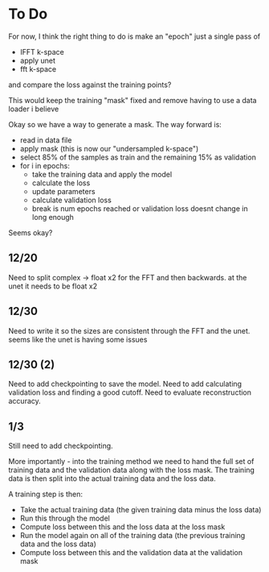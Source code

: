 # To Do

For now, I think the right thing to do is make an "epoch" just a single pass of 
 - IFFT k-space
 - apply unet
 - fft k-space

and compare the loss against the training points?

This would keep the training "mask" fixed and remove having to use a data loader i believe

Okay so we have a way to generate a mask. The way forward is:

 - read in data file
 - apply mask (this is now our "undersampled k-space")
 - select 85% of the samples as train and the remaining 15% as validation
 - for i in epochs:
   - take the training data and apply the model
   - calculate the loss
   - update parameters
   - calculate validation loss
   - break is num epochs reached or validation loss doesnt change in long enough

Seems okay?

## 12/20
Need to split complex -> float x2 for the FFT and then backwards. at the unet it needs to be float x2

## 12/30
Need to write it so the sizes are consistent through the FFT and the unet. seems like the unet is having some issues

## 12/30 (2)
Need to add checkpointing to save the model. Need to add calculating validation loss and finding a good cutoff. Need to evaluate reconstruction accuracy.

## 1/3
Still need to add checkpointing.

More importantly - into the training method we need to hand the full set of training data and the validation data along with the loss mask. The training data is then split into the actual training data and the loss data.

A training step is then:
  - Take the actual training data (the given training data minus the loss data)
  - Run this through the model
  - Compute loss between this and the loss data at the loss mask
  - Run the model again on all of the training data (the previous training data and the loss data)
  - Compute loss between this and the validation data at the validation mask

